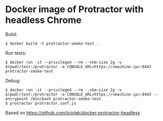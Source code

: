 # Docker image of Protractor with headless Chrome

Build:

```
$ docker build -t protractor-smoke-test .
```

Run tests:

```
$ docker run -it --privileged --rm --shm-size 2g -v $(pwd)/test:/protractor -e CONSOLE_URL=https://<machine-ip>:8443 protractor-smoke-test
```

Debug:

```
$ docker run -it --privileged --rm --shm-size 2g -v $(pwd)/test:/protractor -e CONSOLE_URL=https://<machine-ip>:8443 --entrypoint /bin/bash protractor-smoke-test
$ protractor protractor.conf.js
```

Based on https://github.com/jciolek/docker-protractor-headless